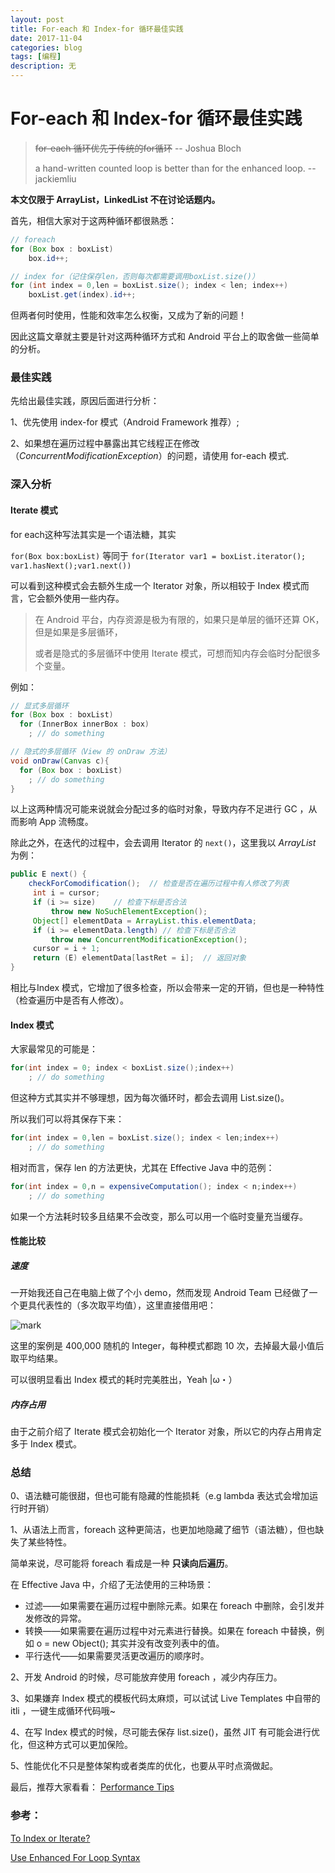 ```yaml
---
layout: post
title: For-each 和 Index-for 循环最佳实践
date: 2017-11-04
categories: blog
tags: [编程]
description: 无
---
```


# For-each 和 Index-for 循环最佳实践

> ~~for-each 循环优先于传统的for循环~~  -- Joshua Bloch
>
> a hand-written counted loop is better than for the enhanced loop. -- jackiemliu

**本文仅限于 ArrayList，LinkedList 不在讨论话题内。**

首先，相信大家对于这两种循环都很熟悉：

```java
// foreach
for (Box box : boxList)
	box.id++;

// index for（记住保存len，否则每次都需要调用boxList.size()）
for (int index = 0,len = boxList.size(); index < len; index++)
	boxList.get(index).id++;
```

但两者何时使用，性能和效率怎么权衡，又成为了新的问题！

因此这篇文章就主要是针对这两种循环方式和 Android 平台上的取舍做一些简单的分析。

### 最佳实践

先给出最佳实践，原因后面进行分析：

1、优先使用 index-for 模式（Android Framework 推荐）;

2、如果想在遍历过程中暴露出其它线程正在修改（*ConcurrentModificationException*）的问题，请使用 for-each 模式.

### 深入分析

#### Iterate 模式

for each这种写法其实是一个语法糖，其实

`for(Box box:boxList)` 等同于 `for(Iterator var1 = boxList.iterator(); var1.hasNext();var1.next())`

可以看到这种模式会去额外生成一个 Iterator 对象，所以相较于 Index 模式而言，它会额外使用一些内存。

> 在 Android 平台，内存资源是极为有限的，如果只是单层的循环还算 OK，但是如果是多层循环，
>
> 或者是隐式的多层循环中使用 Iterate 模式，可想而知内存会临时分配很多个变量。

例如：

```java
// 显式多层循环
for (Box box : boxList)
  for (InnerBox innerBox : box)
    ; // do something

// 隐式的多层循环（View 的 onDraw 方法）
void onDraw(Canvas c){
  for (Box box : boxList)
    ; // do something
}
```

以上这两种情况可能来说就会分配过多的临时对象，导致内存不足进行 GC ，从而影响 App 流畅度。

除此之外，在迭代的过程中，会去调用 Iterator 的  `next()`，这里我以 *ArrayList* 为例：

```java
public E next() {
    checkForComodification();  // 检查是否在遍历过程中有人修改了列表
     int i = cursor;
     if (i >= size)    // 检查下标是否合法
         throw new NoSuchElementException();
     Object[] elementData = ArrayList.this.elementData;
     if (i >= elementData.length) // 检查下标是否合法
         throw new ConcurrentModificationException();
     cursor = i + 1;
     return (E) elementData[lastRet = i];  // 返回对象
}
```

相比与Index 模式，它增加了很多检查，所以会带来一定的开销，但也是一种特性（检查遍历中是否有人修改）。

#### Index 模式

大家最常见的可能是：

```java
for(int index = 0; index < boxList.size();index++)
	; // do something
```

但这种方式其实并不够理想，因为每次循环时，都会去调用 List.size()。

所以我们可以将其保存下来：

```java
for(int index = 0,len = boxList.size(); index < len;index++)
	; // do something
```

相对而言，保存 len 的方法更快，尤其在 Effective Java 中的范例：

```java
for(int index = 0,n = expensiveComputation(); index < n;index++)
	; // do something
```

如果一个方法耗时较多且结果不会改变，那么可以用一个临时变量充当缓存。

#### 性能比较

##### 速度

一开始我还自己在电脑上做了个小 demo，然而发现 Android Team 已经做了一个更具代表性的（多次取平均值），这里直接借用吧：

![mark](http://oicc5e0b7.bkt.clouddn.com/blog/20171104/220244603.png)

这里的案例是 400,000 随机的 Integer，每种模式都跑 10 次，去掉最大最小值后取平均结果。

可以很明显看出 Index 模式的耗时完美胜出，Yeah |ω・）

##### 内存占用

由于之前介绍了 Iterate 模式会初始化一个 Iterator 对象，所以它的内存占用肯定多于 Index 模式。

### 总结

0、语法糖可能很甜，但也可能有隐藏的性能损耗（e.g lambda 表达式会增加运行时开销）

1、从语法上而言，foreach 这种更简洁，也更加地隐藏了细节（语法糖），但也缺失了某些特性。

简单来说，尽可能将 foreach 看成是一种 **只读向后遍历**。

在 Effective Java 中，介绍了无法使用的三种场景：

- 过滤——如果需要在遍历过程中删除元素。如果在 foreach 中删除，会引发并发修改的异常。
- 转换——如果需要在遍历过程中对元素进行替换。如果在 foreach 中替换，例如 o = new Object(); 其实并没有改变列表中的值。
- 平行迭代——如果需要灵活更改遍历的顺序时。

2、开发 Android 的时候，尽可能放弃使用 foreach ，减少内存压力。

3、如果嫌弃 Index 模式的模板代码太麻烦，可以试试 Live Templates 中自带的 itli ，一键生成循环代码哦~

4、在写 Index 模式的时候，尽可能去保存 list.size()，虽然 JIT 有可能会进行优化，但这种方式可以更加保险。

5、性能优化不只是整体架构或者类库的优化，也要从平时点滴做起。

最后，推荐大家看看： [Performance Tips](https://developer.android.com/training/articles/perf-tips.htm)

### 参考：

[To Index or Iterate?](https://www.youtube.com/watch?v=MZOf3pOAM6A)

[Use Enhanced For Loop Syntax](https://developer.android.com/training/articles/perf-tips.html#Loops)